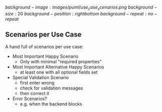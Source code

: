 $background-image:images/puml/use_case_scenarios.png$
$background-size:20%$
$background-position: right bottom$
$background-repeat:no-repeat$

## Scenarios per Use Case

A hand full of scenarios per use case:
* Most Important Happy Scenario
    * Only with minimal "required properties"
* Most Important Alternative Happy Scenarios
    * at least one with all optional fields set
* Special Validation Scenario
    * first enter wrong
    * check for validation messages
    * then correct it    
* Error Scenarios?
    * e.g. when the backend blocks
